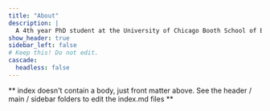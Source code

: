 ```yaml
---
title: "About"
description: |
  A 4th year PhD student at the University of Chicago Booth School of Business.
show_header: true
sidebar_left: false
# Keep this! Do not edit.
cascade:
  headless: false
---
```


** index doesn't contain a body, just front matter above.
See the header / main / sidebar folders to edit the index.md files **
